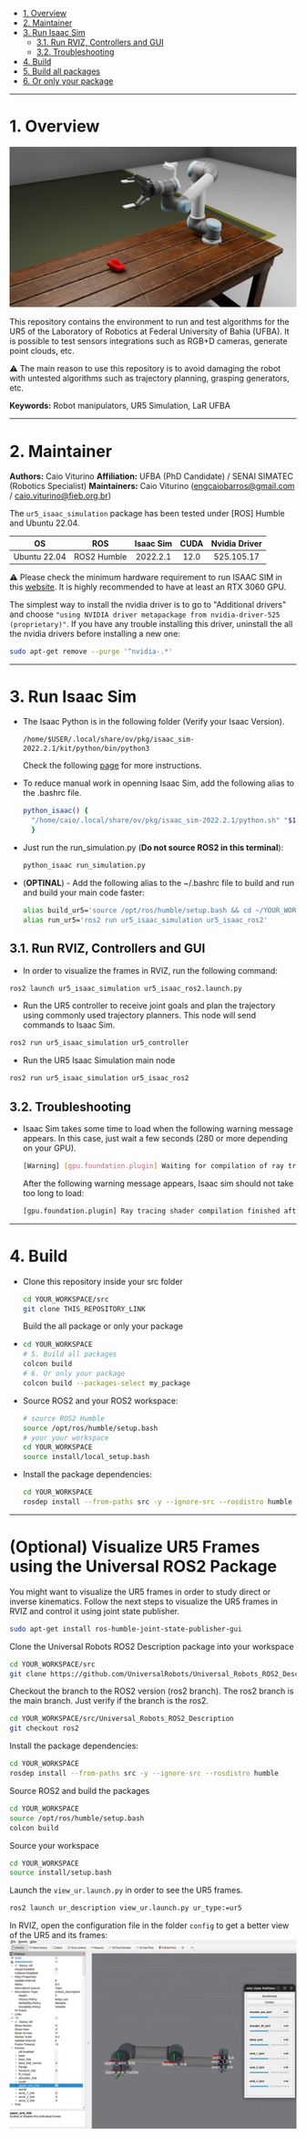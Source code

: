 - [1. Overview](#1-overview)
- [2. Maintainer](#2-maintainer)
- [3. Run Isaac Sim](#3-run-isaac-sim)
  - [3.1. Run RVIZ, Controllers and GUI](#31-run-rviz-controllers-and-gui)
  - [3.2. Troubleshooting](#32-troubleshooting)
- [4. Build](#4-build)
- [5. Build all packages](#5-build-all-packages)
- [6. Or only your package](#6-or-only-your-package)


---
<a name="overview"></a>
# 1. Overview

![RVIZ Visualization of UR5 and its frames](images/simulation.png)

This repository contains the environment to run and test algorithms for the UR5 of the Laboratory of Robotics at Federal University of Bahia (UFBA). It is possible to test sensors integrations such as RGB+D cameras, generate point clouds, etc.

⚠️ The main reason to use this repository is to avoid damaging the robot with untested algorithms such as trajectory planning, grasping generators, etc.


**Keywords:** Robot manipulators, UR5 Simulation, LaR UFBA

---
<a name="maintainer"></a>
# 2. Maintainer

**Authors:** Caio Viturino
**Affiliation:** UFBA (PhD Candidate) / SENAI SIMATEC (Robotics Specialist)
**Maintainers:** Caio Viturino (engcaiobarros@gmail.com / caio.viturino@fieb.org.br)

The `ur5_isaac_simulation` package has been tested under [ROS] Humble and Ubuntu 22.04. 

| OS | ROS | Isaac Sim | CUDA | Nvidia Driver |
| :---: | :---: | :---: | :---: | :---: |
| Ubuntu 22.04 | ROS2 Humble | 2022.2.1 | 12.0 | 525.105.17

⚠️ Please check the minimum hardware requirement to run ISAAC SIM in this [website](https://docs.omniverse.nvidia.com/app_isaacsim/app_isaacsim/requirements.html#isaac-sim-short-system-requirements). It is highly recommended to have at least an RTX 3060 GPU.

The simplest way to install the nvidia driver is to go to "Additional drivers" and choose `"using NVIDIA driver metapackage from nvidia-driver-525 (proprietary)"`. If you have any trouble installing this driver, uninstall the all the nvidia drivers before installing a new one: 
```bash
sudo apt-get remove --purge '^nvidia-.*'
```

---
# 3. Run Isaac Sim
 - The Isaac Python is in the following folder (Verify your Isaac Version).
    ```
    /home/$USER/.local/share/ov/pkg/isaac_sim-2022.2.1/kit/python/bin/python3
    ```
    Check the following [page](https://docs.omniverse.nvidia.com/app_isaacsim/app_isaacsim/manual_standalone_python.html) for more instructions.

  - To reduce manual work in openning Isaac Sim, add the following alias to the .bashrc file.
    ```bash
    python_isaac() {
      "/home/caio/.local/share/ov/pkg/isaac_sim-2022.2.1/python.sh" "$1"
      }
    ```
  
  - Just run the run_simulation.py (**Do not source ROS2 in this terminal**):
    ```bash
    python_isaac run_simulation.py
    ```
  - (**OPTINAL**) - Add the following alias to the ~/.bashrc file to build and run and build your main code faster:
    ```bash
    alias build_ur5='source /opt/ros/humble/setup.bash && cd ~/YOUR_WORKSPACE && colcon build && source install/setup.bash'
    alias run_ur5='ros2 run ur5_isaac_simulation ur5_isaac_ros2'
    ```

## 3.1. Run RVIZ, Controllers and GUI

- In order to visualize the frames in RVIZ, run the following command:
```bash
ros2 launch ur5_isaac_simulation ur5_isaac_ros2.launch.py
```

- Run the UR5 controller to receive joint goals and plan the trajectory using commonly used trajectory planners. This node will send commands to Isaac Sim.
```bash
ros2 run ur5_isaac_simulation ur5_controller
```

- Run the UR5 Isaac Simulation main node
```bash
ros2 run ur5_isaac_simulation ur5_isaac_ros2
```

## 3.2. Troubleshooting
  - Isaac Sim takes some time to load when the following warning message appears. In this case, just wait a few seconds (280 or more depending on your GPU).
    ```bash
    [Warning] [gpu.foundation.plugin] Waiting for compilation of ray tracing shaders by GPU driver: 30 seconds so far
    ```
    After the following warning message appears, Isaac sim should not take too long to load:
    ```bash
    [gpu.foundation.plugin] Ray tracing shader compilation finished after 281 seconds
    ```

---
# 4. Build
 - Clone this repository inside your src folder
   ```bash
   cd YOUR_WORKSPACE/src
   git clone THIS_REPOSITORY_LINK
   ```
   
   Build the all package or only your package
 - ```bash
   cd YOUR_WORKSPACE
   # 5. Build all packages
   colcon build
   # 6. Or only your package
   colcon build --packages-select my_package
   ```
 - Source ROS2 and your ROS2 workspace:
    ```bash
    # source ROS2 Humble
    source /opt/ros/humble/setup.bash
    # your your workspace
    cd YOUR_WORKSPACE
    source install/local_setup.bash
    ```

 - Install the package dependencies:
    ```bash
    cd YOUR_WORKSPACE
    rosdep install --from-paths src -y --ignore-src --rosdistro humble
    ```

---
# (Optional) Visualize UR5 Frames using the Universal ROS2 Package

You might want to visualize the UR5 frames in order to study direct or inverse kinematics.
Follow the next steps to visualize the UR5 frames in RVIZ and control it using joint state publisher.

```bash
sudo apt-get install ros-humble-joint-state-publisher-gui
```

Clone the Universal Robots ROS2 Description package into your workspace
```bash
cd YOUR_WORKSPACE/src
git clone https://github.com/UniversalRobots/Universal_Robots_ROS2_Description
```

Checkout the branch to the ROS2 version (ros2 branch). The ros2 branch is the main branch.
Just verify if the branch is the ros2.
```bash
cd YOUR_WORKSPACE/src/Universal_Robots_ROS2_Description
git checkout ros2
```

Install the package dependencies:
```bash
cd YOUR_WORKSPACE
rosdep install --from-paths src -y --ignore-src --rosdistro humble
```

Source ROS2 and build the packages
```bash
cd YOUR_WORKSPACE
source /opt/ros/humble/setup.bash
colcon build
```

Source your workspace
```bash
cd YOUR_WORKSPACE
source install/setup.bash
```

Launch the `view_ur.launch.py` in order to see the UR5 frames.
```bash
ros2 launch ur_description view_ur.launch.py ur_type:=ur5
```

In RVIZ, open the configuration file in the folder `config` to get a better view of the UR5 and its frames:
![RVIZ Visualization of UR5 and its frames](images/ur5_rviz_config.png)